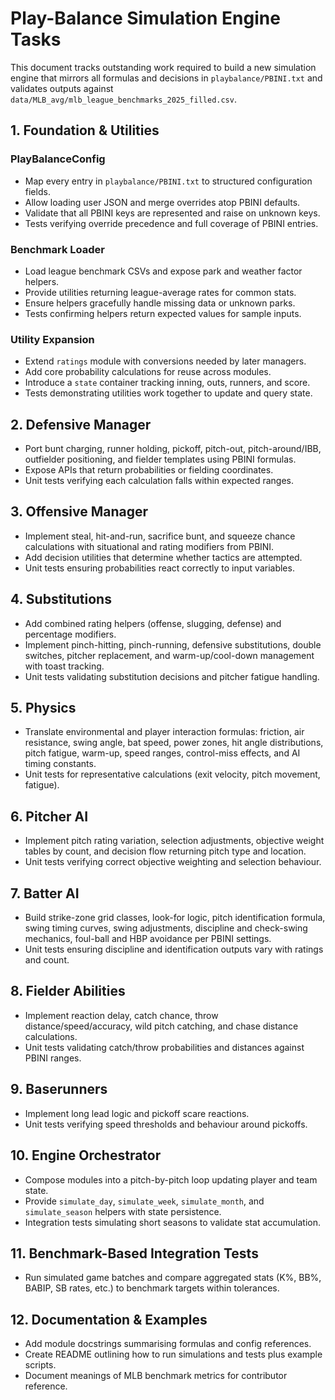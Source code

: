 # Play-Balance Simulation Engine Tasks

This document tracks outstanding work required to build a new simulation engine
that mirrors all formulas and decisions in `playbalance/PBINI.txt` and validates
outputs against `data/MLB_avg/mlb_league_benchmarks_2025_filled.csv`.

## 1. Foundation & Utilities
### PlayBalanceConfig
- Map every entry in `playbalance/PBINI.txt` to structured configuration fields.
- Allow loading user JSON and merge overrides atop PBINI defaults.
- Validate that all PBINI keys are represented and raise on unknown keys.
- Tests verifying override precedence and full coverage of PBINI entries.

### Benchmark Loader
- Load league benchmark CSVs and expose park and weather factor helpers.
- Provide utilities returning league-average rates for common stats.
- Ensure helpers gracefully handle missing data or unknown parks.
- Tests confirming helpers return expected values for sample inputs.

### Utility Expansion
- Extend `ratings` module with conversions needed by later managers.
- Add core probability calculations for reuse across modules.
- Introduce a `state` container tracking inning, outs, runners, and score.
- Tests demonstrating utilities work together to update and query state.

## 2. Defensive Manager
- Port bunt charging, runner holding, pickoff, pitch-out, pitch-around/IBB,
  outfielder positioning, and fielder templates using PBINI formulas.
- Expose APIs that return probabilities or fielding coordinates.
- Unit tests verifying each calculation falls within expected ranges.

## 3. Offensive Manager
- Implement steal, hit-and-run, sacrifice bunt, and squeeze chance calculations
  with situational and rating modifiers from PBINI.
- Add decision utilities that determine whether tactics are attempted.
- Unit tests ensuring probabilities react correctly to input variables.

## 4. Substitutions
- Add combined rating helpers (offense, slugging, defense) and percentage modifiers.
- Implement pinch-hitting, pinch-running, defensive substitutions, double switches,
  pitcher replacement, and warm-up/cool-down management with toast tracking.
- Unit tests validating substitution decisions and pitcher fatigue handling.

## 5. Physics
- Translate environmental and player interaction formulas: friction, air resistance,
  swing angle, bat speed, power zones, hit angle distributions, pitch fatigue,
  warm-up, speed ranges, control-miss effects, and AI timing constants.
- Unit tests for representative calculations (exit velocity, pitch movement, fatigue).

## 6. Pitcher AI
- Implement pitch rating variation, selection adjustments, objective weight tables
  by count, and decision flow returning pitch type and location.
- Unit tests verifying correct objective weighting and selection behaviour.

## 7. Batter AI
- Build strike-zone grid classes, look-for logic, pitch identification formula,
  swing timing curves, swing adjustments, discipline and check-swing mechanics,
  foul-ball and HBP avoidance per PBINI settings.
- Unit tests ensuring discipline and identification outputs vary with ratings and count.

## 8. Fielder Abilities
- Implement reaction delay, catch chance, throw distance/speed/accuracy, wild pitch
  catching, and chase distance calculations.
- Unit tests validating catch/throw probabilities and distances against PBINI ranges.

## 9. Baserunners
- Implement long lead logic and pickoff scare reactions.
- Unit tests verifying speed thresholds and behaviour around pickoffs.

## 10. Engine Orchestrator
- Compose modules into a pitch-by-pitch loop updating player and team state.
- Provide `simulate_day`, `simulate_week`, `simulate_month`, and `simulate_season`
  helpers with state persistence.
- Integration tests simulating short seasons to validate stat accumulation.

## 11. Benchmark-Based Integration Tests
- Run simulated game batches and compare aggregated stats (K%, BB%, BABIP, SB rates,
  etc.) to benchmark targets within tolerances.

## 12. Documentation & Examples
- Add module docstrings summarising formulas and config references.
- Create README outlining how to run simulations and tests plus example scripts.
- Document meanings of MLB benchmark metrics for contributor reference.

